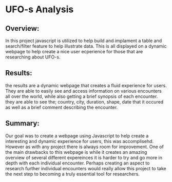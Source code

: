 # UFO-s Analysis
## Overview:

In this project javascript is utilized to help build and implament a table and search/filter feature to help illustrate data. This is all displayed on a dynamic webpage to help create a nice user ecperience for those that are researching about UFO-s. 

## Results:
the results are a dynamic webpage that creates a fluid experience for users. They are able to easily see and access information on various encounters all over the world, while also getting a brief synopsis of each encounter. they are able to see the; country, city, duration, shape, date that it occured as well as a brief comment describing the encounter.
## Summary:
Our goal was to create a webpage using Javascript to help create a interesting and dynamic experience for users, this was accomplisehd. However as with any project there is always room for improvement. One of the main drawbacks to this webpage is while it creates an amazing overview of several different expereinces it is harder to try and go more in depth with each individual encounter. Perhaps creating an aspect to research further individual encounters would really allow this project to take the next step to becoming a truly essential tool for researchers. 
